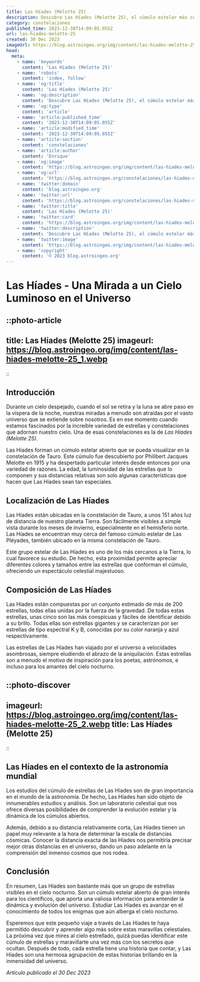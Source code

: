 ```yaml
---
title: Las Híades (Melotte 25)
description: Descubre Las Híades (Melotte 25), el cúmulo estelar más cercano a la Tierra. Aprende su composición, ubicación y significado astronómico. ¡Explora el cosmos!
category: constelaciones
published_time: 2023-12-30T14:09:05.055Z
url: las-hiades-melotte-25
created: 30 Dec 2023
imageUrl: https://blog.astroingeo.org/img/content/las-hiades-melotte-25_3.webp
head:
  meta:
    - name: 'keywords'
      content: 'Las Híades (Melotte 25)'
    - name: 'robots'
      content: 'index, follow'
    - name: 'og:title'
      content: 'Las Híades (Melotte 25)'
    - name: 'og:description'
      content: 'Descubre Las Híades (Melotte 25), el cúmulo estelar más cercano a la Tierra. Aprende su composición, ubicación y significado astronómico. ¡Explora el cosmos!'
    - name: 'og:type'
      content: 'article'
    - name: 'article:published_time'
      content: '2023-12-30T14:09:05.055Z'
    - name: 'article:modified_time'
      content: '2023-12-30T14:09:05.055Z'
    - name: 'article:section'
      content: 'constelaciones'
    - name: 'article:author'
      content: 'Enrique'
    - name: 'og:image'
      content: 'https://blog.astroingeo.org/img/content/las-hiades-melotte-25_3.webp'
    - name: 'og:url'
      content: 'https://blog.astroingeo.org/constelaciones/las-hiades-melotte-25'
    - name: 'twitter:domain'
      content: 'blog.astroingeo.org'
    - name: 'twitter:url'
      content: 'https://blog.astroingeo.org/constelaciones/las-hiades-melotte-25'
    - name: 'twitter:title'
      content: 'Las Híades (Melotte 25)'
    - name: 'twitter:card'
      content: 'https://blog.astroingeo.org/img/content/las-hiades-melotte-25_3.webp'
    - name: 'twitter:description'
      content: 'Descubre Las Híades (Melotte 25), el cúmulo estelar más cercano a la Tierra. Aprende su composición, ubicación y significado astronómico. ¡Explora el cosmos!'
    - name: 'twitter:image'
      content: 'https://blog.astroingeo.org/img/content/las-hiades-melotte-25_3.webp'
    - name: 'copyright'
      content: '© 2023 blog.astroingeo.org'
---
```

# Las Híades - Una Mirada a un Cielo Luminoso en el Universo

::photo-article
---
title: Las Híades (Melotte 25)
imageurl: https://blog.astroingeo.org/img/content/las-hiades-melotte-25_1.webp
---
::

## Introducción

Durante un cielo despejado, cuando el sol se retira y la luna se abre paso en la víspera de la noche, nuestras miradas a menudo son atraídas por el vasto universo que se extiende sobre nosotros. Es en ese momento cuando estamos fascinados por la increíble variedad de estrellas y constelaciones que adornan nuestro cielo. Una de esas constelaciones es la de *Las Híades (Melotte 25)*.

Las Híades forman un cúmulo estelar abierto que se pueda visualizar en la constelación de Tauro. Este cúmulo fue descubierto por Philibert Jacques Melotte en 1915 y ha despertado particular interés desde entonces por una variedad de razones. La edad, la luminosidad de las estrellas que lo componen y sus distancias relativas son solo algunas características que hacen que Las Híades sean tan especiales.

## Localización de Las Híades

Las Híades están ubicadas en la constelación de Tauro, a unos 151 años luz de distancia de nuestro planeta Tierra. Son fácilmente visibles a simple vista durante los meses de invierno, especialmente en el hemisferio norte. Las Híades se encuentran muy cerca del famoso cúmulo estelar de Las Pléyades, también ubicado en la misma constelación de Tauro.

Este grupo estelar de Las Híades es uno de los más cercanos a la Tierra, lo cual favorece su estudio. De hecho, esta proximidad permite apreciar diferentes colores y tamaños entre las estrellas que conforman el cúmulo, ofreciendo un espectáculo celestial majestuoso.

## Composición de Las Híades

Las Híades están compuestas por un conjunto estimado de más de 200 estrellas, todas ellas unidas por la fuerza de la gravedad. De todas estas estrellas, unas cinco son las más conspicuas y fáciles de identificar debido a su brillo. Todas ellas son estrellas gigantes y se caracterizan por ser estrellas de tipo espectral K y B, conocidas por su color naranja y azul respectivamente.

Las estrellas de Las Híades han viajado por el universo a velocidades asombrosas, siempre eludiendo el abrazo de la aniquilación. Estas estrellas son a menudo el motivo de inspiración para los poetas, astrónomos, e incluso para los amantes del cielo nocturno.


::photo-discover
---
imageurl: https://blog.astroingeo.org/img/content/las-hiades-melotte-25_2.webp
title: Las Híades (Melotte 25)
---
::

## Las Híades en el contexto de la astronomía mundial

Los estudios del cúmulo de estrellas de Las Híades son de gran importancia en el mundo de la astronomía. De hecho, Las Híades han sido objeto de innumerables estudios y análisis. Son un laboratorio celestial que nos ofrece diversas posibilidades de comprender la evolución estelar y la dinámica de los cúmulos abiertos. 

Además, debido a su distancia relativamente corta, Las Híades tienen un papel muy relevante a la hora de determinar la escala de distancias cósmicas. Conocer la distancia exacta de las Híades nos permitiría precisar mejor otras distancias en el universo, dando un paso adelante en la comprensión del inmenso cosmos que nos rodea.

## Conclusión

En resumen, Las Híades son bastante más que un grupo de estrellas visibles en el cielo nocturno. Son un cúmulo estelar abierto de gran interés para los científicos, que aporta una valiosa información para entender la dinámica y evolución del universo. Estudiar Las Híades es avanzar en el conocimiento de todos los enigmas que aún alberga el cielo nocturno.

Esperemos que este pequeño viaje a través de Las Híades te haya permitido descubrir y aprender algo más sobre estas maravillas celestiales. La próxima vez que mires al cielo estrellado, quizá puedas identificar este cúmulo de estrellas y maravillarte una vez más con los secretos que ocultan. Después de todo, cada estrella tiene una historia que contar, y Las Híades son una hermosa agrupación de estas historias brillando en la inmensidad del universo.

_Artículo publicado el 30 Dec 2023_
